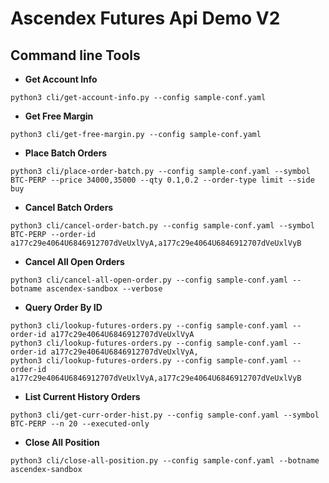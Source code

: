 # Ascendex Futures Api Demo V2

## Command line Tools

- **Get Account Info**
```
python3 cli/get-account-info.py --config sample-conf.yaml
```
- **Get Free Margin**
```
python3 cli/get-free-margin.py --config sample-conf.yaml
```
- **Place Batch Orders**
```
python3 cli/place-order-batch.py --config sample-conf.yaml --symbol BTC-PERP --price 34000,35000 --qty 0.1,0.2 --order-type limit --side buy 
```
- **Cancel Batch Orders**
```
python3 cli/cancel-order-batch.py --config sample-conf.yaml --symbol BTC-PERP --order-id a177c29e4064U6846912707dVeUxlVyA,a177c29e4064U6846912707dVeUxlVyB 
```
- **Cancel All Open Orders**
```
python3 cli/cancel-all-open-order.py --config sample-conf.yaml --botname ascendex-sandbox --verbose 
```
- **Query Order By ID**
```
python3 cli/lookup-futures-orders.py --config sample-conf.yaml --order-id a177c29e4064U6846912707dVeUxlVyA 
python3 cli/lookup-futures-orders.py --config sample-conf.yaml --order-id a177c29e4064U6846912707dVeUxlVyA, 
python3 cli/lookup-futures-orders.py --config sample-conf.yaml --order-id a177c29e4064U6846912707dVeUxlVyA,a177c29e4064U6846912707dVeUxlVyB 
```
- **List Current History Orders**
```
python3 cli/get-curr-order-hist.py --config sample-conf.yaml --symbol BTC-PERP --n 20 --executed-only 
```
- **Close All Position**
```
python3 cli/close-all-position.py --config sample-conf.yaml --botname ascendex-sandbox  
```


